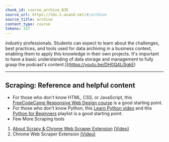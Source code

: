 ```yaml
---
chunk_id: course_archive_035
source_url: https://tds.s-anand.net/#/archive
source_title: archive
content_type: course
tokens: 317
---
```


 industry professionals. Students can expect to learn about the challenges, best practices, and tools used for data archiving in a business context, enabling them to apply this knowledge in their own projects. It's important to have a basic understanding of data storage and management to fully grasp the podcast's content.)](https://youtu.be/DH0Q4LiSgkE)

---

## Scraping: Reference and helpful content

- For those who don't know HTML, CSS, or JavaScript, this [FreeCodeCamp Responsive Web Design course](https://www.freecodecamp.org/learn/2022/responsive-web-design) is a good starting point.
- For those who don't know Python, this [Learn Python video](https://youtu.be/rfscVS0vtbw) and this [Python for Beginners](https://youtube.com/playlist?list=PLsyeobzWxl7poL9JTVyndKe62ieoN-MZ3&feature=shared) playlist is a good starting point.
- Few More Scraping tools
 1. [About Scrapy & Chrome Web Scraper Extension](https://docs.google.com/document/d/1QZPJIfg98-Gox7_tqzrqPy9PigYfRfgpsYgTHcBAYFM/view) [(Video)](https://youtu.be/s4jtkzHhLzY)
 2. Chrome Web Scraper Extension [(Video)](https://youtu.be/aClnnoQK9G0)
